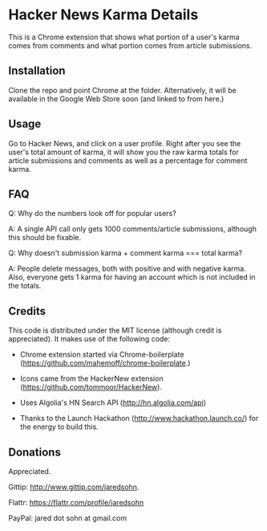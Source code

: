 # Hacker News Karma Details

This is a Chrome extension that shows what portion of a user's karma comes from comments and what portion comes from article submissions.

## Installation

Clone the repo and point Chrome at the folder.  Alternatively, it will be available in the Google Web Store soon (and linked to from here.)


## Usage

Go to Hacker News, and click on a user profile.  Right after you see the user's total amount of karma, it will show you the raw karma totals for article submissions and comments as well as a percentage for comment karma.


## FAQ

Q: Why do the numbers look off for popular users?

A: A single API call only gets 1000 comments/article submissions, although this should be fixable.


Q: Why doesn't submission karma + comment karma === total karma?

A: People delete messages, both with positive and with negative karma.  Also, everyone gets 1 karma for having an account which is not included in the totals.



## Credits

This code is distributed under the MIT license (although credit is appreciated).  It makes use of the following code:

* Chrome extension started via Chrome-boilerplate (https://github.com/mahemoff/chrome-boilerplate.)

* Icons came from the HackerNew extension (https://github.com/tommoor/HackerNew).

* Uses Algolia's HN Search API (http://hn.algolia.com/api)

* Thanks to the Launch Hackathon (http://www.hackathon.launch.co/) for the energy to build this.


## Donations

Appreciated.  

Gittip: http://www.gittip.com/jaredsohn.

Flattr: https://flattr.com/profile/jaredsohn

PayPal: jared dot sohn at gmail.com
